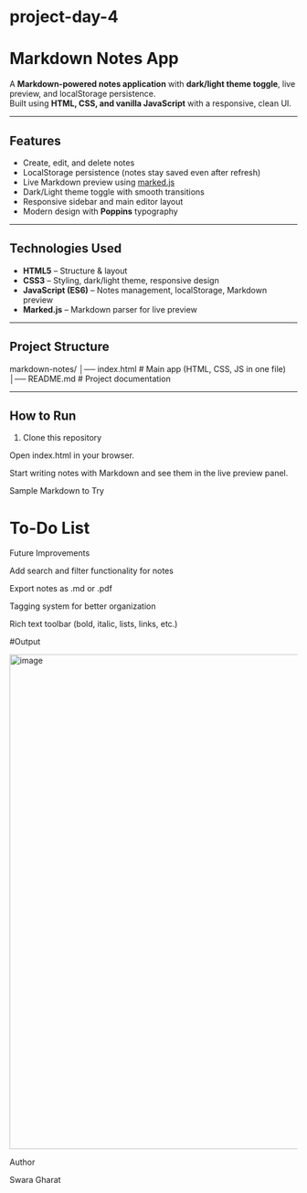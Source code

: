 # project-day-4
# Markdown Notes App 
A **Markdown-powered notes application** with **dark/light theme toggle**, live preview, and localStorage persistence.  
Built using **HTML, CSS, and vanilla JavaScript** with a responsive, clean UI.

---

## Features

- Create, edit, and delete notes  
- LocalStorage persistence (notes stay saved even after refresh)  
- Live Markdown preview using [marked.js](https://marked.js.org/)  
- Dark/Light theme toggle with smooth transitions  
- Responsive sidebar and main editor layout  
- Modern design with **Poppins** typography  

---

## Technologies Used

- **HTML5** – Structure & layout  
- **CSS3** – Styling, dark/light theme, responsive design  
- **JavaScript (ES6)** – Notes management, localStorage, Markdown preview  
- **Marked.js** – Markdown parser for live preview  

---

## Project Structure
markdown-notes/
│── index.html # Main app (HTML, CSS, JS in one file)
│── README.md # Project documentation


---

## How to Run

1. Clone this repository

Open index.html in your browser.

Start writing notes with Markdown and see them in the live preview panel.

Sample Markdown to Try
# To-Do List 

Future Improvements

Add search and filter functionality for notes

Export notes as .md or .pdf

Tagging system for better organization

Rich text toolbar (bold, italic, lists, links, etc.)

#Output

<img width="1918" height="866" alt="image" src="https://github.com/user-attachments/assets/1d86fa2d-42c2-4183-9d14-9c8c7916f3f9" />

Author

Swara Gharat

